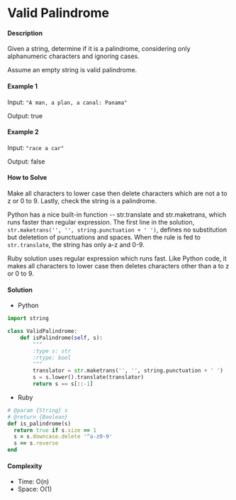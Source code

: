 # Valid Palindrome

#### Description

Given a string, determine if it is a palindrome, considering only alphanumeric characters and ignoring cases.

Assume an empty string is valid palindrome.

#### Example 1
Input: `"A man, a plan, a canal: Panama"`

Output: true

#### Example 2
Input: `"race a car"`

Output: false

#### How to Solve

Make all characters to lower case then delete characters which are not a to z or 0 to 9. Lastly, check the string is a palindrome.

Python has a nice built-in function -- str.translate and str.maketrans, which runs faster than regular expression.
The first line in the solution, `str.maketrans('', '', string.punctuation + ' ')`, defines no substitution but deletetion of punctuations and spaces. When the rule is fed to `str.translate`, the string has only a-z and 0-9.

Ruby solution uses regular expression which runs fast.
Like Python code, it makes all characters to lower case then deletes characters other than a to z or 0 to 9.

#### Solution
- Python

```python
import string

class ValidPalindrome:
    def isPalindrome(self, s):
        """
        :type s: str
        :rtype: bool
        """
        translator = str.maketrans('', '', string.punctuation + ' ')
        s = s.lower().translate(translator)
        return s == s[::-1]
```

- Ruby

```ruby
# @param {String} s
# @return {Boolean}
def is_palindrome(s)
  return true if s.size == 1
  s = s.downcase.delete '^a-z0-9'
  s == s.reverse
end
```

#### Complexity
- Time: O(n)
- Space: O(1)